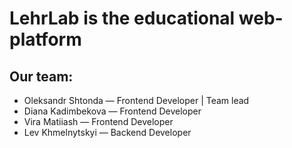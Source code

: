 # LehrLab is the educational web-platform

## Our team:
  - Oleksandr Shtonda — Frontend Developer | Team lead
  - Diana Kadimbekova — Frontend Developer
  - Vira Matiiash — Frontend Developer
  - Lev Khmelnytskyi — Backend Developer
